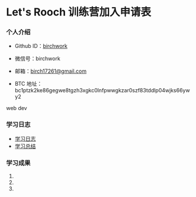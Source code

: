 # Let's Rooch 训练营加入申请表

### 个人介绍

* Github ID：[birchwork](https://github.com/birchwork)

* 微信号：birchwork

* 邮箱：birch17261@gmail.com

* BTC 地址：bc1ptzk2ke86gegwe8tgzh3xgkc0lnfpwwgkzar0szf83tddlp04wjks66ywy2
           

web dev

### 学习日志

- [学习日志](journal.md)
- [学习总结](summary.md)

### 学习成果

1.

2.

3.
